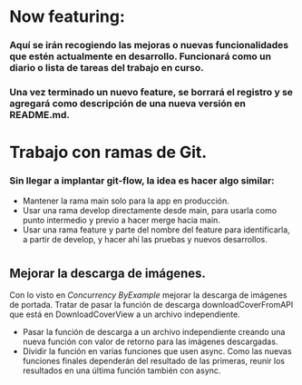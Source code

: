 # Now featuring:

### Aquí se irán recogiendo las mejoras o nuevas funcionalidades que estén actualmente en desarrollo. Funcionará como un diario o lista de tareas del trabajo en curso.

### Una vez terminado un nuevo feature, se borrará el registro y se agregará como descripción de una nueva versión en README.md.

#

# Trabajo con ramas de Git.

### Sin llegar a implantar git-flow, la idea es hacer algo similar:

* Mantener la rama main solo para la app en producción.
* Usar una rama develop directamente desde main, para usarla como punto intermedio y previo a hacer merge hacia main.
* Usar una rama feature y parte del nombre del feature para identificarla, a partir de develop, y hacer ahí las pruebas y nuevos desarrollos.

#

## Mejorar la descarga de imágenes.

Con lo visto en *Concurrency ByExample* mejorar la descarga de imágenes de portada. Tratar de pasar la función de descarga downloadCoverFromAPI que está en DownloadCoverView a un archivo independiente.

* Pasar la función de descarga a un archivo independiente creando una nueva función con valor de retorno para las imágenes descargadas.
* Dividir la función en varias funciones que usen async. Como las nuevas funciones finales dependerán del resultado de las primeras, reunir los resultados en una última función también con async.